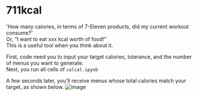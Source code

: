 # 711kcal

'How many calories, in terms of 7-Eleven products, did my current workout consume?'  
Or, “I want to eat xxx kcal worth of food!”   
This is a useful tool when you think about it.

First, code need you to input your target calories, tolerance, and the number of menus you want to generate.  
Next, you run all cells of `calcal.ipynb`

A few seconds later, you'll receive menus whose total calories match your target, as shown below.
![image](https://github.com/user-attachments/assets/2bd1e4f4-9a86-42d2-94bf-2a9a1195bece)

